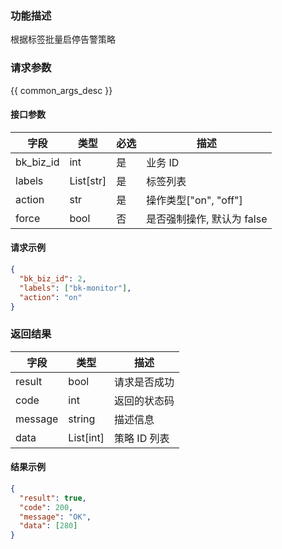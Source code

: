 ### 功能描述

根据标签批量启停告警策略

### 请求参数

{{ common_args_desc }}

#### 接口参数

| 字段        | 类型          | 必选  | 描述                  |
| --------- | ----------- | --- | ------------------- |
| bk_biz_id | int         | 是   | 业务 ID                |
| labels    | List\[str\] | 是   | 标签列表                |
| action    | str         | 是   | 操作类型\["on", "off"\] |
| force     | bool        | 否   | 是否强制操作, 默认为 false   |

#### 请求示例

```json
{
  "bk_biz_id": 2,
  "labels": ["bk-monitor"],
  "action": "on"
}
```

### 返回结果

| 字段      | 类型          | 描述     |
| ------- | ----------- | ------ |
| result  | bool        | 请求是否成功 |
| code    | int         | 返回的状态码 |
| message | string      | 描述信息   |
| data    | List\[int\] | 策略 ID 列表 |

#### 结果示例

```json
{
  "result": true,
  "code": 200,
  "message": "OK",
  "data": [280]
}
```
